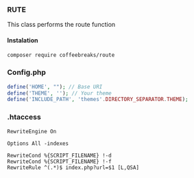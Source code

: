 ### RUTE
<p>This class performs the route function</p>

#### Instalation
```bash
composer require coffeebreaks/route
```

### Config.php

```php
define('HOME', ""); // Base URI
define('THEME', ''); // Your theme
define('INCLUDE_PATH', 'themes'.DIRECTORY_SEPARATOR.THEME);
```


### .htaccess

```.htaccess
RewriteEngine On

Options All -indexes

RewriteCond %{SCRIPT_FILENAME} !-d
RewriteCond %{SCRIPT_FILENAME} !-f
RewriteRule ^(.*)$ index.php?url=$1 [L,QSA]
```